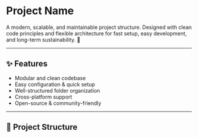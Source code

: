 # Project Name

A modern, scalable, and maintainable project structure. Designed with clean code principles and flexible architecture for fast setup, easy development, and long-term sustainability. 🚀

---

## ✨ Features
- Modular and clean codebase  
- Easy configuration & quick setup  
- Well-structured folder organization  
- Cross-platform support  
- Open-source & community-friendly  

---

## 📂 Project Structure
